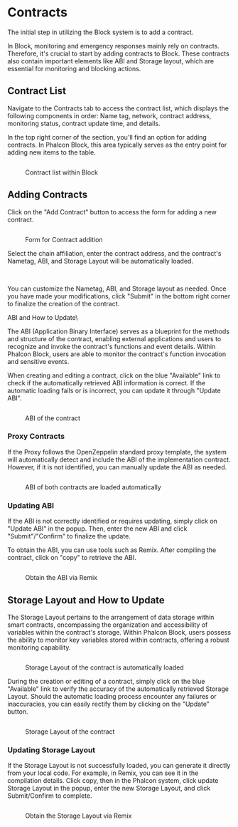 # Contracts

The initial step in utilizing the Block system is to add a contract.

In Block, monitoring and emergency responses mainly rely on contracts. Therefore, it's crucial to start by adding contracts to Block. These contracts also contain important elements like ABI and Storage layout, which are essential for monitoring and blocking actions.

## Contract List

Navigate to the Contracts tab to access the contract list, which displays the following components in order: Name tag, network, contract address, monitoring status, contract update time, and details.

In the top right corner of the section, you'll find an option for adding contracts. In Phalcon Block, this area typically serves as the entry point for adding new items to the table.

<figure><img src=".gitbook/assets/image (8).png" alt=""><figcaption><p>Contract list within Block</p></figcaption></figure>

## Adding Contracts

Click on the "Add Contract" button to access the form for adding a new contract.

<figure><img src=".gitbook/assets/image (9).png" alt=""><figcaption><p>Form for Contract addition</p></figcaption></figure>

Select the chain affiliation, enter the contract address, and the contract's Nametag, ABI, and Storage Layout will be automatically loaded.

<figure><img src=".gitbook/assets/image (10).png" alt=""><figcaption></figcaption></figure>

\
You can customize the Nametag, ABI, and Storage layout as needed. Once you have made your modifications, click "Submit" in the bottom right corner to finalize the creation of the contract.



ABI and How to Update\



The ABI (Application Binary Interface) serves as a blueprint for the methods and structure of the contract, enabling external applications and users to recognize and invoke the contract's functions and event details. Within Phalcon Block, users are able to monitor the contract's function invocation and sensitive events.

When creating and editing a contract, click on the blue "Available" link to check if the automatically retrieved ABI information is correct. If the automatic loading fails or is incorrect, you can update it through "Update ABI".

<figure><img src=".gitbook/assets/image (11).png" alt=""><figcaption><p>ABI of the contract</p></figcaption></figure>

### Proxy Contracts&#x20;

If the Proxy follows the OpenZeppelin standard proxy template, the system will automatically detect and include the ABI of the implementation contract. However, if it is not identified, you can manually update the ABI as needed.

<figure><img src=".gitbook/assets/image (15).png" alt=""><figcaption><p>ABI of both contracts are loaded automatically</p></figcaption></figure>



### Updating ABI

If the ABI is not correctly identified or requires updating, simply click on "Update ABI" in the popup. Then, enter the new ABI and click "Submit"/"Confirm" to finalize the update.

To obtain the ABI, you can use tools such as Remix. After compiling the contract, click on "copy" to retrieve the ABI.

<figure><img src=".gitbook/assets/image (16).png" alt=""><figcaption><p>Obtain the ABI via Remix</p></figcaption></figure>

## Storage Layout and How to Update

The Storage Layout pertains to the arrangement of data storage within smart contracts, encompassing the organization and accessibility of variables within the contract's storage. Within Phalcon Block, users possess the ability to monitor key variables stored within contracts, offering a robust monitoring capability.

<div data-full-width="false">

<figure><img src=".gitbook/assets/image (12).png" alt=""><figcaption><p>Storage Layout of the contract is automatically loaded</p></figcaption></figure>

</div>

During the creation or editing of a contract, simply click on the blue "Available" link to verify the accuracy of the automatically retrieved Storage Layout. Should the automatic loading process encounter any failures or inaccuracies, you can easily rectify them by clicking on the "Update" button.

<figure><img src=".gitbook/assets/image (13).png" alt=""><figcaption><p>Storage Layout of the contract</p></figcaption></figure>

### Updating Storage Layout&#x20;

If the Storage Layout is not successfully loaded, you can generate it directly from your local code. For example, in Remix, you can see it in the compilation details. Click copy, then in the Phalcon system, click update Storage Layout in the popup, enter the new Storage Layout, and click Submit/Confirm to complete.

<figure><img src=".gitbook/assets/image (14).png" alt=""><figcaption><p>Obtain the Storage Layout via Remix</p></figcaption></figure>



